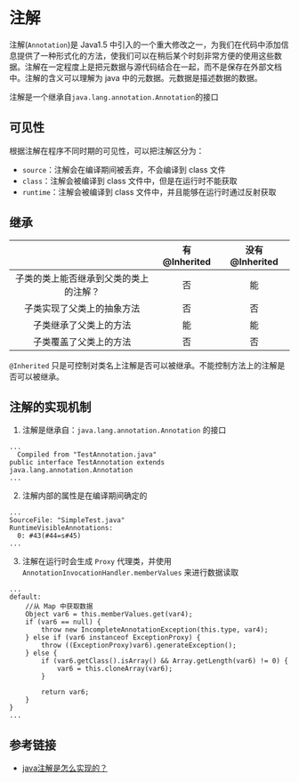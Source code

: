 # 注解

注解(`Annotation`)是 Java1.5 中引入的一个重大修改之一，为我们在代码中添加信息提供了一种形式化的方法，使我们可以在稍后某个时刻非常方便的使用这些数据。注解在一定程度上是把元数据与源代码结合在一起，而不是保存在外部文档中。注解的含义可以理解为 java 中的元数据。元数据是描述数据的数据。

注解是一个继承自`java.lang.annotation.Annotation`的接口

## 可见性

根据注解在程序不同时期的可见性，可以把注解区分为：
  - `source`：注解会在编译期间被丢弃，不会编译到 class 文件
  - `class`：注解会被编译到 class 文件中，但是在运行时不能获取
  - `runtime`：注解会被编译到 class 文件中，并且能够在运行时通过反射获取

## 继承

|  | 有@Inherited | 没有@Inherited |
|:---:|:---:|:---:|
| 子类的类上能否继承到父类的类上的注解？ | 否 | 能 |
| 子类实现了父类上的抽象方法 | 否 | 否 |
| 子类继承了父类上的方法 | 能 | 能 |
| 子类覆盖了父类上的方法 | 否 | 否 |

`@Inherited` 只是可控制对类名上注解是否可以被继承。不能控制方法上的注解是否可以被继承。

## 注解的实现机制

1. 注解是继承自：`java.lang.annotation.Annotation` 的接口

```
...
  Compiled from "TestAnnotation.java"
public interface TestAnnotation extends java.lang.annotation.Annotation
...
```

2. 注解内部的属性是在编译期间确定的

```
...
SourceFile: "SimpleTest.java"
RuntimeVisibleAnnotations:
  0: #43(#44=s#45)
...
```

3. 注解在运行时会生成 `Proxy` 代理类，并使用 `AnnotationInvocationHandler.memberValues` 来进行数据读取

```
...
default:
    //从 Map 中获取数据
    Object var6 = this.memberValues.get(var4);
    if (var6 == null) {
        throw new IncompleteAnnotationException(this.type, var4);
    } else if (var6 instanceof ExceptionProxy) {
        throw ((ExceptionProxy)var6).generateException();
    } else {
        if (var6.getClass().isArray() && Array.getLength(var6) != 0) {
            var6 = this.cloneArray(var6);
        }

        return var6;
    }
}
...
```

## 参考链接

- [java注解是怎么实现的？](https://www.zhihu.com/question/24401191)
